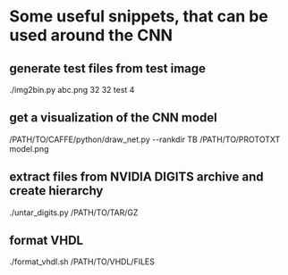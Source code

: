 # Some useful snippets, that can be used around the CNN

## generate test files from test image
./img2bin.py abc.png 32 32 test 4

## get a visualization of the CNN model
/PATH/TO/CAFFE/python/draw_net.py --rankdir TB /PATH/TO/PROTOTXT model.png

## extract files from NVIDIA DIGITS archive and create hierarchy
./untar_digits.py /PATH/TO/TAR/GZ

## format VHDL
./format_vhdl.sh /PATH/TO/VHDL/FILES